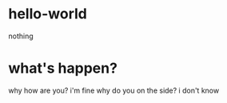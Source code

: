 # hello-world
nothing
# what's happen?
why
how are you?
i'm fine
why do you on the side?
i don't know
